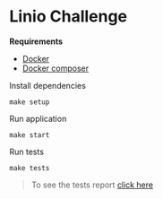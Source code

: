 # Linio Challenge

**Requirements**

- [Docker](https://docs.docker.com/install/)
- [Docker composer](https://docs.docker.com/compose/install/)

Install dependencies

```
make setup
```

Run application

```
make start
```

Run tests

```
make tests
```

> To see the tests report [click here](http://localhost:9000/)
